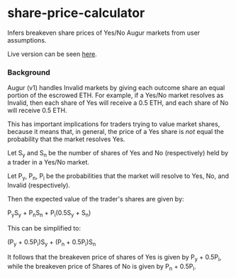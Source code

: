# share-price-calculator

Infers breakeven share prices of Yes/No Augur markets from user assumptions.

Live version can be seen [here](https://musing-jennings-d2c811.netlify.com/).

### Background

Augur (v1) handles Invalid markets by giving each outcome share an equal portion of the escrowed ETH. For example, if a Yes/No market resolves as Invalid, then each share of Yes will receive a 0.5 ETH, and each share of No will receive 0.5 ETH.

This has important implications for traders trying to value market shares, because it means that, in general, the price of a Yes share is _not_ equal the probability that the market resolves Yes.

Let S<sub>y</sub> and S<sub>n</sub> be the number of shares of Yes and No (respectively) held by a trader in a Yes/No market.

Let P<sub>y</sub>, P<sub>n</sub>, P<sub>i</sub> be the probabilities that the market will resolve to Yes, No, and Invalid (respectively).

Then the expected value of the trader's shares are given by:

P<sub>y</sub>S<sub>y</sub> + P<sub>n</sub>S<sub>n</sub> + P<sub>i</sub>(0.5S<sub>y</sub> + S<sub>n</sub>)

This can be simplified to:

(P<sub>y</sub> + 0.5P<sub>i</sub>)S<sub>y</sub> + (P<sub>n</sub> + 0.5P<sub>i</sub>)S<sub>n</sub>

It follows that the breakeven price of shares of Yes is given by P<sub>y</sub> + 0.5P<sub>i</sub>, while the breakeven price of Shares of No is given by P<sub>n</sub> + 0.5P<sub>i</sub>.
